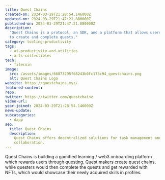 ```yaml
---
title: Quest Chains
created-on: 2024-03-29T21:28:54.146000Z
updated-on: 2024-03-29T21:47:21.880000Z
published-on: 2024-03-29T21:47:21.880000Z
description:
  "Quest Chains is a protocol, an SDK, and a platform that allows users
  to create and complete quests."
category: tooling-productivity
tags:
  - ai-productivity-and-utilities
  - arts-collectibles
tech:
  - filecoin
image:
  src: /assets/images/66073295f68243b0fc173c94_questchains.png
  alt: Quest Chains Logo
website: https://questchains.xyz/
featured-content:
repo:
twitter: https://twitter.com/questchainz
video-url:
year-joined: 2024-03-29T21:28:54.146000Z
news-update:
subcategories:
  - dapp
seo:
  title: Quest Chains
  description:
    Quest Chains offers decentralized solutions for task management and
    collaboration.
---
```


Quest Chains is building a gamified learning / web3 onboarding platform which rewards users through questing. Quest makers create quest chains, while questers would then complete the quests and get rewarded with NFTs, which would showcase their newly acquired skills in profiles.
